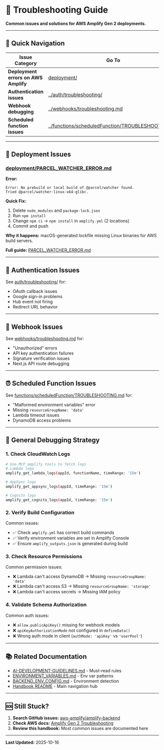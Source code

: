 # 🔧 Troubleshooting Guide

**Common issues and solutions for AWS Amplify Gen 2 deployments.**

---

## 📂 Quick Navigation

| Issue Category | Go To |
|----------------|-------|
| **Deployment errors on AWS Amplify** | [deployment/](#-deployment-issues) |
| **Authentication issues** | [../auth/troubleshooting/](../auth/troubleshooting/) |
| **Webhook debugging** | [../webhooks/troubleshooting.md](../webhooks/troubleshooting.md) |
| **Scheduled function issues** | [../functions/scheduledFunction/TROUBLESHOOTING.md](../functions/scheduledFunction/TROUBLESHOOTING.md) |

---

## 🚀 Deployment Issues

### [deployment/PARCEL_WATCHER_ERROR.md](./deployment/PARCEL_WATCHER_ERROR.md)

**Error:**
```
Error: No prebuild or local build of @parcel/watcher found.
Tried @parcel/watcher-linux-x64-glibc.
```

**Quick Fix:**
1. Delete `node_modules` and `package-lock.json`
2. Run `npm install`
3. Change `npm ci` → `npm install` in `amplify.yml` (2 locations)
4. Commit and push

**Why it happens:** macOS-generated lockfile missing Linux binaries for AWS build servers.

**Full guide:** [PARCEL_WATCHER_ERROR.md](./deployment/PARCEL_WATCHER_ERROR.md)

---

## 🔐 Authentication Issues

See [auth/troubleshooting/](../auth/troubleshooting/) for:
- OAuth callback issues
- Google sign-in problems
- Hub event not firing
- Redirect URL behavior

---

## 🔗 Webhook Issues

See [webhooks/troubleshooting.md](../webhooks/troubleshooting.md) for:
- "Unauthorized" errors
- API key authentication failures
- Signature verification issues
- Next.js API route debugging

---

## ⏰ Scheduled Function Issues

See [functions/scheduledFunction/TROUBLESHOOTING.md](../functions/scheduledFunction/TROUBLESHOOTING.md) for:
- "Malformed environment variables" error
- Missing `resourceGroupName: 'data'`
- Lambda timeout issues
- DynamoDB access problems

---

## 🧭 General Debugging Strategy

### 1. Check CloudWatch Logs

```bash
# Use MCP amplify tools to fetch logs
# Lambda logs
amplify_get_lambda_logs(appId, functionName, timeRange: '15m')

# AppSync logs
amplify_get_appsync_logs(appId, timeRange: '15m')

# Cognito logs
amplify_get_cognito_logs(appId, timeRange: '15m')
```

### 2. Verify Build Configuration

Common issues:
- ✅ Check `amplify.yml` has correct build commands
- ✅ Verify environment variables are set in Amplify Console
- ✅ Ensure `amplify_outputs.json` is generated during build

### 3. Check Resource Permissions

Common permission issues:
- ❌ Lambda can't access DynamoDB → Missing `resourceGroupName: 'data'`
- ❌ Lambda can't access S3 → Missing `resourceGroupName: 'storage'`
- ❌ Lambda can't access secrets → Missing IAM policy

### 4. Validate Schema Authorization

Common auth issues:
- ❌ `allow.publicApiKey()` missing for webhook models
- ❌ `apiKeyAuthorizationMode` not configured in `defineData()`
- ❌ Wrong auth mode in client (`authMode: 'apiKey'` vs `'userPool'`)

---

## 📚 Related Documentation

- [AI-DEVELOPMENT-GUIDELINES.md](../AI-DEVELOPMENT-GUIDELINES.md) - Must-read rules
- [ENVIRONMENT_VARIABLES.md](../ENVIRONMENT_VARIABLES.md) - Env var patterns
- [BACKEND_ENV_CONFIG.md](../BACKEND_ENV_CONFIG.md) - Environment detection
- [Handbook README](../README.md) - Main navigation hub

---

## 🆘 Still Stuck?

1. **Search GitHub issues:** [aws-amplify/amplify-backend](https://github.com/aws-amplify/amplify-backend/issues)
2. **Check AWS docs:** [Amplify Gen 2 Troubleshooting](https://docs.amplify.aws/react/build-a-backend/troubleshooting/)
3. **Review this handbook:** Most common issues are documented here

---

**Last Updated:** 2025-10-16
